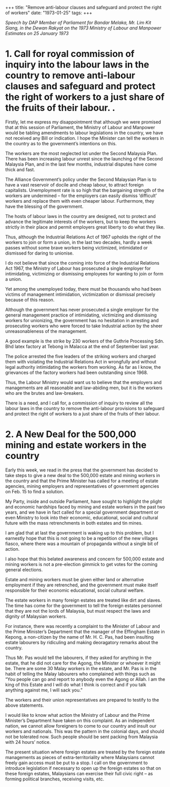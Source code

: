 +++ 
title: "Remove anti-labour clauses and safeguard and protect the right of workers"
date: "1973-01-25"
tags:
+++

_Speech by DAP Member of Parliament for Bandar Melaka, Mr. Lim Kit Siang, in the Dewan Rakyat on the 1973 Ministry of Labour and Manpower Estimates on 25 January 1973_

# 1. Call for royal commission of inquiry into the labour laws in the country to remove anti-labour clauses and safeguard and protect the right of workers to a just share of the fruits of their labour.		         .

Firstly, let me express my disappointment that although we were promised that at this session of Parliament, the Ministry of Labour and Manpower would be tabling amendments to labour legislations in the country, we have not received any Bill or indication. I hope the Minister can tell the workers in the country as to the government’s intentions on this.

The workers are the most neglected lot under the Second Malaysia Plan. There has been increasing labour unrest since the launching of the Second Malaysia Plan, and in the last few months, industrial disputes have come thick and fast.

The Alliance Government’s policy under the Second Malaysian Plan is to have a vast reservoir of docile and cheap labour, to attract foreign capitalists. Unemployment rate is so high that the bargaining strength of the workers are undermined – for the employers can easily dismiss ‘difficult’ workers and replace them with even cheaper labour. Furthermore, they have the blessing of the government.</u>

The hosts of labour laws in the country are designed, not to protect and advance the legitimate interests of the workers, but to keep the workers strictly in their place and permit employers great liberty to do what they like.

Thus, although the Industrial Relations Act of 1967 upholds the right of the workers to join or form a union, in the last two decades, hardly a week passes without some brave workers being victimized, intimidated or dismissed for daring to unionise.

I do not believe that since the coming into force of the Industrial Relations Act 1967, the Ministry of Labour has prosecuted a single employer for intimidating, victimizing or dismissing employees for wanting to join or form a union.

Yet among the unemployed today, there must be thousands who had been victims of management intimidation, victimization or dismissal precisely because of this reason.

Although the government has never prosecuted a single employer for the general management practice of intimidating, victimizing and dismissing workers for unionizing, the government has no hesitation in arresting and prosecuting workers who were forced to take Industrial action by the sheer unreasonableness of the management.

A good example is the strike by 230 workers of the Guthrie Processing Sdn. Bhd latex factory at Tebong in Malacca at the end of September last year.

The police arrested the five leaders of the striking workers and charged them with violating the Industrial Relations Act in wrongfully and without legal authority intimidating the workers from working. As far as I know, the grievances of the factory workers had been outstanding since 1968.

Thus, the Labour Ministry would want us to believe that the employers and managements are all reasonable and law-abiding men, but it is the workers who are the brutes and law-breakers.

There is a need, and I call for, a commission of inquiry to review all the labour laws in the country to remove the anti-labour provisions to safeguard and protect the right of workers to a just share of the fruits of their labour.

# 2. A New Deal for the 500,000 mining and estate workers in the country

Early this week, we read in the press that the government has decided to take steps to give a new deal to the 500,000 estate and mining workers in the country and that the Prime Minister has called for a meeting of estate agencies, mining employers and representatives of government agencies on Feb. 15 to find a solution.

My Party, inside and outside Parliament, have sought to highlight the plight and economic hardships faced by mining and estate workers in the past two years, and we have in fact called for a special government department or even Ministry to look into their economic, educational, social and cultural future with the mass retrenchments in both estates and tin mines.

I am glad that at last the government is waking up to this problem, but I earnestly hope that this is not going to be a repetition of the new villages fiasco, where there was a mountain of propaganda without a single bit of action.

I also hope that this belated awareness and concern for 500,000 estate and mining workers is not a pre-election gimmick to get votes for the coming general elections.

Estate and mining workers must be given either land or alternative employment if they are retrenched, and the government must make itself responsible for their economic educational, social cultural welfare.

The estate workers in many foreign estates are treated like dirt and slaves. The time has come for the government to tell the foreign estates personnel that they are not the lords of Malaysia, but must respect the laws and dignity of Malaysian workers.

For instance, there was recently a complaint to the Minister of Labour and the Prime Minister’s Department that the manager of the Effingham Estate in Kepong, a non-citizen by the name of Mr. H. C. Pas, had been insulting estate labourers by ridiculing and making deoragatory remarks about the country.

Thus Mr. Pas would tell the labourers, if they asked for anything in the estate, that he did not care for the Agong, the Minister or whoever it might be. There are some 30 Malay workers in the estate, and Mr. Pas is in the habit of telling the Malay labourers who complained with things such as “You people can go and report to anybody even the Agong or Allah. I am the king of this Estate and I will do what I think is correct and if you talk anything against me, I will sack you.”

The workers and their union representatives are prepared to testify to the above statements.

I would like to know what action the Ministry of Labour and the Prime Minister’s Department have taken on this complaint. As an independent nation, we cannot allow foreigners to come to our country and insult our workers and nationals. This was the pattern in the colonial days, and should not be tolerated now. Such people should be sent packing from Malaysia with 24 hours’ notice.

The present situation where foreign estates are treated by the foreign estate managements as pieces of extra-territoriality where Malaysians cannot freely gain access must be put to a stop. I call on the government to introduce legislation if necessary to open up the foreign estates so that on these foreign estates, Malaysians can exercise their full civic right – as forming political branches, receiving visits, etc. 
